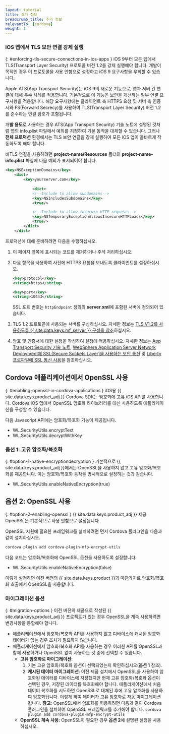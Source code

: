 ```yaml
---
layout: tutorial
title: 추가 정보
breadcrumb_title: 추가 정보
relevantTo: [cordova]
weight: 1
---
```

<!-- NLS_CHARSET=UTF-8 -->
### iOS 앱에서 TLS 보안 연결 강제 실행
{: #enforcing-tls-secure-connections-in-ios-apps }
iOS 9부터 모든 앱에서 TLS(Transport Layer Security) 프로토콜 버전 1.2를 강제 실행해야 합니다. 개발이 목적인 경우 이 프로토콜을 사용 안함으로 설정하고 iOS 9 요구사항을 우회할 수 있습니다. 

Apple ATS(App Transport Security)는 iOS 9의 새로운 기능으로, 앱과 서버 간 연결에 대해 우수 사례를 적용합니다. 기본적으로 이 기능은 보안을 개선하는 일부 연결 요구사항을 적용합니다. 해당 요구사항에는 클라이언트 측 HTTPS 요청 및 서버 측 인증서와 FS(Forward Secrecy)를 사용하여 TLS(Transport Layer Security) 버전 1.2를 준수하는 연결 암호가 포함됩니다. 

개**발 용도**로 사용하는 경우 ATS(App Transport Security) 기술 노트에 설명된 것처럼 앱의 info.plist 파일에서 예외를 지정하여 기본 동작을 대체할 수 있습니다. 그러나 **전체 프로덕션** 환경에서는 TLS 보안 연결을 강제 실행하여 모든 iOS 앱이 올바르게 작동하도록 해야 합니다. 

비TLS 연결을 사용하려면 **project-name\Resources** 폴더의 **project-name-info.plist** 파일에 다음 예외가 표시되어야 합니다. 

```xml
<key>NSExceptionDomains</key>
    <dict>
        <key>yourserver.com</key>
    
            <dict>
            <!--Include to allow subdomains-->
            <key>NSIncludesSubdomains</key>
            <true/>

            <!--Include to allow insecure HTTP requests-->
            <key>NSTemporaryExceptionAllowsInsecureHTTPLoads</key>
            <true/>
        </dict>
    </dict>
```

프로덕션에 대해 준비하려면 다음을 수행하십시오. 

1. 이 페이지 앞쪽에 표시되는 코드를 제거하거나 주석 처리하십시오.   
2. 다음 항목을 사용하여 사전에 HTTPS 요청을 보내도록 클라이언트를 설정하십시오.   

   ```xml
   <key>protocol</key>
   <string>https</string>

   <key>port</key>
   <string>10443</string>
   ```
   
   SSL 포트 번호는 `httpEndpoint` 정의의 **server.xml**에 포함된 서버에 정의되어 있습니다. 
    
3. TLS 1.2 프로토콜에 사용되는 서버를 구성하십시오. 자세한 정보는 [TLS V1.2를 사용하도록 {{ site.data.keys.mf_server }} 구성을 참조](http://www-01.ibm.com/support/docview.wss?uid=swg21965659)하십시오. 
4. 암호 및 인증서에 대한 설정을 작성하여 설정에 적용하십시오. 자세한 정보는 [App Transport Security 기술 노트](https://developer.apple.com/library/prerelease/ios/technotes/App-Transport-Security-Technote/), [WebSphere Application Server Network Deployment에 SSL(Secure Sockets Layer)을 사용하는 보안 통신](http://www-01.ibm.com/support/knowledgecenter/SSAW57_8.5.5/com.ibm.websphere.nd.doc/ae/csec_sslsecurecom.html?cp=SSAW57_8.5.5%2F1-8-2-33-4-0&lang=en) 및 [Liberty 프로파일에 SSL 통신 사용](http://www-01.ibm.com/support/knowledgecenter/SSAW57_8.5.5/com.ibm.websphere.wlp.nd.doc/ae/twlp_sec_ssl.html?cp=SSAW57_8.5.5%2F1-3-11-0-4-1-0)을 참조하십시오. 

## Cordova 애플리케이션에서 OpenSSL 사용
{: #enabling-openssl-in-cordova-applications }
iOS용 {{ site.data.keys.product_adj }} Cordova SDK는 암호화에 고유 iOS API를 사용합니다. Cordova iOS 앱에서 OpenSSL 암호화 라이브러리를 대신 사용하도록 애플리케이션을 구성할 수 있습니다. 

다음 Javascript API에는 암호화/복호화 기능이 제공됩니다. 

* WL.SecurityUtils.encryptText
* WL.SecurityUtils.decryptWithKey

### 옵션 1: 고유 암호화/복호화
{: #option-1-native-encryptiondecryption }
기본적으로 {{ site.data.keys.product_adj }}에서는 OpenSSL을 사용하지 않고 고유 암호화/복호화를 제공합니다. 이는 암호화/복호화 동작을 명시적으로 설정하는 것과 같습니다. 

* WL.SecurityUtils.enableNativeEncryption(true)

## 옵션 2: OpenSSL 사용
{: #option-2-enabling-openssl }
{{ site.data.keys.product_adj }} 제공 OpenSSL은 기본적으로 사용 안함으로 설정됩니다. 

OpenSSL 지원에 필요한 프레임워크를 설치하려면 먼저 Cordova 플러그인을 다음과 같이 설치하십시오. 

```bash
cordova plugin add cordova-plugin-mfp-encrypt-utils
```

다음 코드는 암호화/복호화에 OpenSSL 옵션을 사용하도록 설정합니다. 

* WL.SecurityUtils.enableNativeEncryption(false)

이렇게 설정하면 이전 버전의 {{ site.data.keys.product }}과 마찬가지로 암호화/복호화 호출에서 OpenSSL을 사용합니다. 

### 마이그레이션 옵션
{: #migration-options }
이전 버전의 제품으로 작성된 {{ site.data.keys.product_adj }} 프로젝트가 있는 경우 OpenSSL을 계속 사용하려면 변경사항을 통합해야 합니다. 

* 애플리케이션에서 암호화/복호화 API를 사용하지 않고 디바이스에 캐시된 암호화 데이터가 없는 경우 조치가 필요하지 않습니다. 
* 애플리케이션에서 암호화/복호화 API를 사용하는 경우 이러한 API를 OpenSSL과 함께 사용하거나 OpenSSL 없이 사용하는 것 중에 선택할 수 있습니다. 
    - **고유 암호화로 마이그레이션:**
        1. 기본 고유 암호화/복호화 옵션이 선택되었는지 확인하십시오(**옵션 1** 참조). 
        2. **캐시된 데이터 마이그레이션**: 이전 제품 설치에서 OpenSSL을 사용하여 암호화된 데이터를 디바이스에 저장했지만 현재 고유 암호화/복호화 옵션이 선택된 경우, 저장된 데이터를 복호화해야 합니다. 애플리케이션에서 처음 데이터 복호화를 시도하면 OpenSSL로 대체된 후에 고유 암호화를 사용하여 암호화됩니다. 이렇게 하여 데이터가 고유 암호화로 자동 마이그레이션됩니다.
        **참고:** OpenSSL에서 암호화를 허용하려면 다음과 같이 Cordova 플러그인을 설치하여 OpenSSL 프레임워크를 추가해야 합니다. `cordova plugin add cordova-plugin-mfp-encrypt-utils`
    - **OpenSSL 계속 사용:** OpenSSL이 필요한 경우 **옵션 2**에 설명된 설정을 사용하십시오. 
